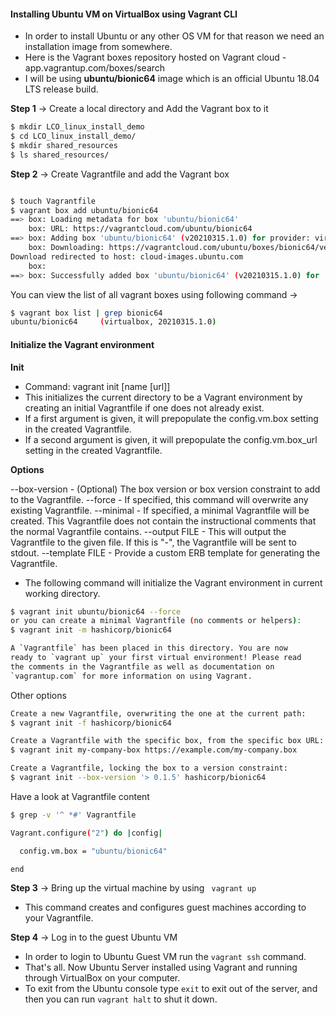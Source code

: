 

#### Installing Ubuntu VM on VirtualBox using Vagrant CLI

- In order to install Ubuntu or any other OS VM for that reason we need an installation image from somewhere.
- Here is the Vagrant boxes repository hosted on Vagrant cloud - app.vagrantup.com/boxes/search
- I will be using __ubuntu/bionic64__ image which is an official Ubuntu 18.04 LTS release build.


__Step 1__ -> Create a local directory and Add the Vagrant box to it

```bash
$ mkdir LCO_linux_install_demo
$ cd LCO_linux_install_demo/
$ mkdir shared_resources
$ ls shared_resources/

```
__Step 2__ -> Create Vagrantfile and add the Vagrant box

```bash

$ touch Vagrantfile
$ vagrant box add ubuntu/bionic64
==> box: Loading metadata for box 'ubuntu/bionic64'
    box: URL: https://vagrantcloud.com/ubuntu/bionic64
==> box: Adding box 'ubuntu/bionic64' (v20210315.1.0) for provider: virtualbox
    box: Downloading: https://vagrantcloud.com/ubuntu/boxes/bionic64/versions/20210315.1.0/providers/virtualbox.box
Download redirected to host: cloud-images.ubuntu.com
    box:
==> box: Successfully added box 'ubuntu/bionic64' (v20210315.1.0) for 'virtualbox'!

```

You can view the list of all vagrant boxes using following command ->
```bash
$ vagrant box list | grep bionic64
ubuntu/bionic64     (virtualbox, 20210315.1.0)
```
#### Initialize the Vagrant environment 
__Init__

- Command: vagrant init [name [url]]
- This initializes the current directory to be a Vagrant environment by creating an initial Vagrantfile if one does not already exist.
- If a first argument is given, it will prepopulate the config.vm.box setting in the created Vagrantfile.
- If a second argument is given, it will prepopulate the config.vm.box_url setting in the created Vagrantfile.

__Options__

--box-version - (Optional) The box version or box version constraint to add to the Vagrantfile.
--force - If specified, this command will overwrite any existing Vagrantfile.
--minimal - If specified, a minimal Vagrantfile will be created. This Vagrantfile does not contain the instructional comments that the normal Vagrantfile contains.
--output FILE - This will output the Vagrantfile to the given file. If this is "-", the Vagrantfile will be sent to stdout.
--template FILE - Provide a custom ERB template for generating the Vagrantfile.
- The following command will initialize the Vagrant environment in current working directory.
```bash
$ vagrant init ubuntu/bionic64 --force
or you can create a minimal Vagrantfile (no comments or helpers):
$ vagrant init -m hashicorp/bionic64

A `Vagrantfile` has been placed in this directory. You are now
ready to `vagrant up` your first virtual environment! Please read
the comments in the Vagrantfile as well as documentation on
`vagrantup.com` for more information on using Vagrant.
```
Other options
```bash
Create a new Vagrantfile, overwriting the one at the current path:
$ vagrant init -f hashicorp/bionic64

Create a Vagrantfile with the specific box, from the specific box URL:
$ vagrant init my-company-box https://example.com/my-company.box

Create a Vagrantfile, locking the box to a version constraint:
$ vagrant init --box-version '> 0.1.5' hashicorp/bionic64
```
Have a look at Vagrantfile content
```bash
$ grep -v '^ *#' Vagrantfile

Vagrant.configure("2") do |config|

  config.vm.box = "ubuntu/bionic64"

end
```

__Step 3__ -> Bring up the virtual machine by using ``` vagrant up```

- This command creates and configures guest machines according to your Vagrantfile.


__Step 4__ -> Log in to the guest Ubuntu VM
- In order to login to Ubuntu Guest VM run the ```vagrant ssh``` command.
- That's all. Now Ubuntu Server installed using Vagrant and running through VirtualBox on your computer.
- To exit from the Ubuntu console type ```exit``` to exit out of the server, and then you can run ```vagrant halt``` to shut it down.
